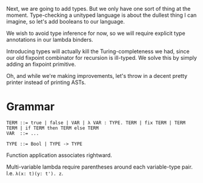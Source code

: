Next, we are going to add types. But we only have one sort of thing at the moment. Type-checking a unityped language is about the dullest thing I can imagine, so let's add booleans to our language.

We wish to avoid type inference for now, so we will require explicit type annotations in our lambda binders.

Introducing types will actually kill the Turing-completeness we had, since our old fixpoint combinator for recursion is ill-typed. We solve this by simply adding an fixpoint primitive.

Oh, and while we're making improvements, let's throw in a decent pretty printer instead of printing ASTs.

# Grammar

```
TERM ::= true | false | VAR | λ VAR : TYPE. TERM | fix TERM | TERM TERM | if TERM then TERM else TERM
VAR  ::= ...

TYPE ::= Bool | TYPE -> TYPE
```

Function application associates rightward.

Multi-variable lambda require parentheses around each variable-type pair. I.e. `λ(x: t)(y: t'). z`.